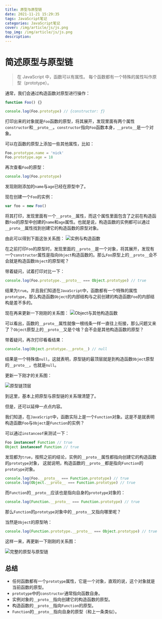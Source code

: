 ```yaml
---
title: 原型与原型链
date: 2021-11-21 15:29:35
tags: JavaScript笔记
categories: JavaScript笔记
cover: /img/article/js/js.png
top_img: /img/article/js/js.png
description:
---
```


# 简述原型与原型链

> 在 JavaScript 中，函数可以有属性。 每个函数都有一个特殊的属性叫作原型（prototype）。

通常，我们会通过构造函数对原型进行操作：

```js
function Foo() {}

console.log(Foo.prototype) // {constructor: ƒ}
```

打印出来的对象就是`Foo`函数的原型，将其展开，发现里面有两个属性`constructor`和`__proto__`。`constructor`指向`Foo`函数本身，`__proto__`是一个对象。

可以在函数的原型上添加一些其他属性，比如：

```js
Foo.prototype.name = 'nick'
Foo.prototype.age = 18
```

再次查看`Foo`的原型：

```js
console.log(Foo.prototype)
```

发现刚刚添加的`name`与`age`已经在原型中了。

现在创建一个`Foo`的实例：

```js
var foo = new Foo()
```

将其打印，发现里面有一个`__proto__`属性，而这个属性里面包含了之前在构造函数`Foo`的原型中创建的`name`和`age`属性。也就是说，构造函数的实例都可以通过`__proto__`属性找到创建它的构造函数的原型对象。

由此可以得到下面这张关系图：
![实例与构造函数](https://tva1.sinaimg.cn/large/008eGmZEly1gnzut9cnldj30nu0ckmxy.jpg)

在之前打印`Foo`的原型时，发现里面的`__proto__`是一个对象，将其展开，发现有一个`constructor`属性是指向`Object`构造函数的。那么`Foo`原型上的`__proto__`会不会就是构造函数`Object`的原型呢？

带着疑问，试着打印对比一下：

```js
console.log(Foo.prototype.__proto__ === Object.prototype) // true
```

结果为`true`。并且我们知道在`JavaScript`中，函数都有一个特殊的属性`prototype`，那么构造函数`Object`的内部结构与之前创建的构造函数`Foo`的内部结构是差不多的。

现在再来更新一下刚刚的关系图：
![Object与其他构造函数](https://tva1.sinaimg.cn/large/008eGmZEly1gnzvh5umkpj30o80k0myp.jpg)

可以看出，函数的`__proto__`属性就像一根线条一样一直往上衔接，那么问题又来了？`Object`原型上的`__proto__`又是个啥？会不会是其他构造函数的原型？

带着疑问，再次打印看看结果：

```js
console.log(Object.prototype.__proto__) // null
```

结果是一个特殊值`null`，这就表明，原型链的最顶层就是到构造函数`Object`原型的`__proto__`，也就是`null`。

更新一下刚才的关系图：

![原型链顶层](https://tva1.sinaimg.cn/large/008eGmZEly1gnzwoxdldjj30pi0smgnh.jpg)

到这里，基本上把原型与原型链的关系理清楚了。

但是，还可以延伸一点点内容。

我们知道，在`JavaScript`中，函数实际上是一个`Function`对象。这是不是就表明构造函数`Foo`与`Object`是`Function`的实例？

可以通过`instanceof`来测试一下：

```js
Foo instanceof Function // true
Object instanceof Function // true
```

发现都为`true`，按照之前的结论，实例的`__proto__`属性都指向创建它的构造函数的`prototype`对象，
这就说明，构造函数的`__proto__`都是指向`Function`的`prototype`对象。

```js
console.log(Foo.__proto__ === Function.prototype) // true
console.log(Object.__proto__ === Function.prototype) // true
```

而`Function`的`__proto__`应该也是指向自身的`prototype`对象的：

```js
console.log(Function.__proto__ === Function.prototype) // true
```

那么`Function`的`prototype`对象中的`__proto__`又指向哪里呢？

当然是`Object`的原型呐：

```js
console.log(Function.prototype.__proto__ === Object.prototype) // true
```

这样一来，再更新一下刚刚的关系图：

![完整的原型与原型链](https://tva1.sinaimg.cn/large/008eGmZEly1go0plk2m8hj31ii0rc0w7.jpg)

## 总结

- 任何函数都有一个`prototype`属性，它是一个对象，直观的说，这个对象就是当前函数的原型。
- `prototype`中的`constructor`通常指向函数自身。
- 实例对象的`__proto__`指向创建它的构造函数的原型。
- 构造函数的`__proto__`指向`Function`的原型。
- `Function`的`__proto__`指向自身的原型（和上一条类似）。
